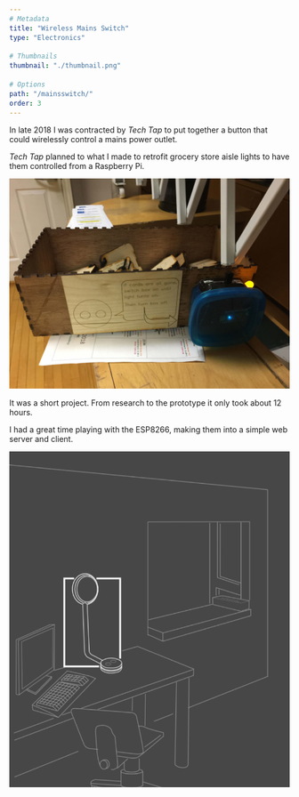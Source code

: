 ```yaml
---
# Metadata
title: "Wireless Mains Switch"
type: "Electronics"

# Thumbnails
thumbnail: "./thumbnail.png"

# Options
path: "/mainsswitch/"
order: 3
---
```


<article role="article">

In late 2018 I was contracted by *Tech Tap* to put together a button that could wirelessly control a mains power outlet.

*Tech Tap* planned to what I made to retrofit grocery store aisle lights to have them controlled from a Raspberry Pi.

</article>

![Chalmers Signal](images/signalAtStFelix.jpg)


<article role="article">

It was a short project. From research to the prototype it only took about 12 hours.

I had a great time playing with the ESP8266, making them into a simple web server and client.

</article>

![Chalmers Signal illustration](images/chalmersSignalIllustration.png)
